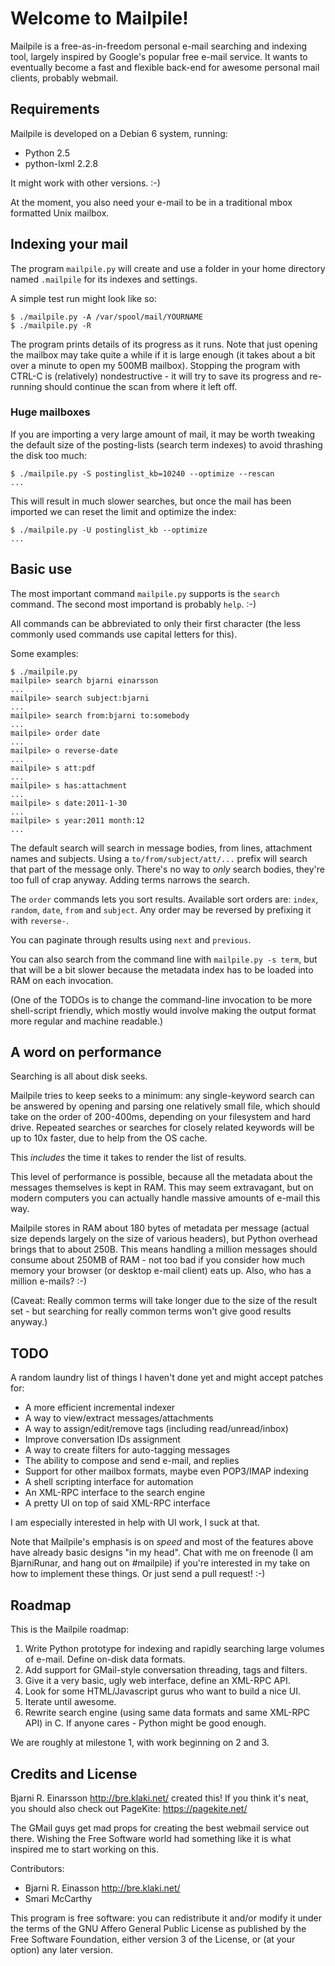 # Welcome to Mailpile! #

Mailpile is a free-as-in-freedom personal e-mail searching and indexing
tool, largely inspired by Google's popular free e-mail service.  It wants
to eventually become a fast and flexible back-end for awesome personal
mail clients, probably webmail.


## Requirements ##

Mailpile is developed on a Debian 6 system, running:

   * Python 2.5
   * python-lxml 2.2.8

It might work with other versions. :-)

At the moment, you also need your e-mail to be in a traditional mbox
formatted Unix mailbox.


## Indexing your mail ##

The program `mailpile.py` will create and use a folder in your home
directory named `.mailpile` for its indexes and settings.

A simple test run might look like so:

    $ ./mailpile.py -A /var/spool/mail/YOURNAME
    $ ./mailpile.py -R

The program prints details of its progress as it runs.  Note that just
opening the mailbox may take quite a while if it is large enough (it takes
about a bit over a minute to open my 500MB mailbox).  Stopping the program
with CTRL-C is (relatively) nondestructive - it will try to save its
progress and re-running should continue the scan from where it left off.

### Huge mailboxes ###

If you are importing a very large amount of mail, it may be worth tweaking
the default size of the posting-lists (search term indexes) to avoid
thrashing the disk too much:

    $ ./mailpile.py -S postinglist_kb=10240 --optimize --rescan
    ...

This will result in much slower searches, but once the mail has been imported
we can reset the limit and optimize the index:

    $ ./mailpile.py -U postinglist_kb --optimize
    ...


## Basic use ##

The most important command `mailpile.py` supports is the `search` command.
The second most importand is probably `help`. :-)

All commands can be abbreviated to only their first character (the less
commonly used commands use capital letters for this).

Some examples:

    $ ./mailpile.py
    mailpile> search bjarni einarsson
    ...
    mailpile> search subject:bjarni
    ...
    mailpile> search from:bjarni to:somebody
    ...
    mailpile> order date
    ...
    mailpile> o reverse-date
    ...
    mailpile> s att:pdf
    ...
    mailpile> s has:attachment
    ...
    mailpile> s date:2011-1-30
    ...
    mailpile> s year:2011 month:12
    ...

The default search will search in message bodies, from lines, attachment
names and subjects.  Using a `to/from/subject/att/...` prefix will
search that part of the message only.  There's no way to *only* search
bodies, they're too full of crap anyway.  Adding terms narrows the
search.

The `order` commands lets you sort results.  Available sort orders
are: `index`, `random`, `date`, `from` and `subject`.  Any order
may be reversed by prefixing it with `reverse-`.

You can paginate through results using `next` and `previous`.

You can also search from the command line with `mailpile.py -s term`,
but that will be a bit slower because the metadata index has to be
loaded into RAM on each invocation.

(One of the TODOs is to change the command-line invocation to be
more shell-script friendly, which mostly would involve making the
output format more regular and machine readable.)


## A word on performance ##

Searching is all about disk seeks.

Mailpile tries to keep seeks to a minimum: any single-keyword search can
be answered by opening and parsing one relatively small file, which should
take on the order of 200-400ms, depending on your filesystem and hard
drive.  Repeated searches or searches for closely related keywords will be
up to 10x faster, due to help from the OS cache.

This *includes* the time it takes to render the list of results.

This level of performance is possible, because all the metadata about the
messages themselves is kept in RAM.  This may seem extravagant, but on
modern computers you can actually handle massive amounts of e-mail this way.

Mailpile stores in RAM about 180 bytes of metadata per message (actual size
depends largely on the size of various headers), but Python overhead brings
that to about 250B.  This means handling a million messages should consume
about 250MB of RAM - not too bad if you consider how much memory your
browser (or desktop e-mail client) eats up.  Also, who has a million
e-mails? :-)

(Caveat: Really common terms will take longer due to the size of the result
set - but searching for really common terms won't give good results anyway.)


## TODO ##

A random laundry list of things I haven't done yet and might accept
patches for:

   * A more efficient incremental indexer
   * A way to view/extract messages/attachments
   * A way to assign/edit/remove tags (including read/unread/inbox)
   * Improve conversation IDs assignment
   * A way to create filters for auto-tagging messages
   * The ability to compose and send e-mail, and replies
   * Support for other mailbox formats, maybe even POP3/IMAP indexing
   * A shell scripting interface for automation
   * An XML-RPC interface to the search engine
   * A pretty UI on top of said XML-RPC interface

I am especially interested in help with UI work, I suck at that.

Note that Mailpile's emphasis is on *speed* and most of the features
above have already basic designs "in my head".  Chat with me on freenode
(I am BjarniRunar, and hang out on #mailpile) if you're interested in
my take on how to implement these things. Or just send a pull request! :-)


## Roadmap ##

This is the Mailpile roadmap:

   1. Write Python prototype for indexing and rapidly searching large
      volumes of e-mail. Define on-disk data formats.
   2. Add support for GMail-style conversation threading, tags and filters.
   3. Give it a very basic, ugly web interface, define an XML-RPC API.
   4. Look for some HTML/Javascript gurus who want to build a nice UI.
   5. Iterate until awesome.
   6. Rewrite search engine (using same data formats and same XML-RPC API)
      in C. If anyone cares - Python might be good enough.

We are roughly at milestone 1, with work beginning on 2 and 3.


## Credits and License ##

Bjarni R. Einarsson <http://bre.klaki.net/> created this!  If you think
it's neat, you should also check out PageKite: <https://pagekite.net/>

The GMail guys get mad props for creating the best webmail service out
there.  Wishing the Free Software world had something like it is what
inspired me to start working on this.

Contributors:

   * Bjarni R. Einasson <http://bre.klaki.net/>
   * Smari McCarthy <smari at immi dot is>

This program is free software: you can redistribute it and/or modify it
under the terms of the  GNU  Affero General Public License as published
by the Free Software Foundation, either version 3 of the License, or (at
your option) any later version.

